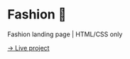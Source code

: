 # Fashion 👗

Fashion landing page | HTML/CSS only

[→ Live project](https://fashionlanding.netlify.app/)
